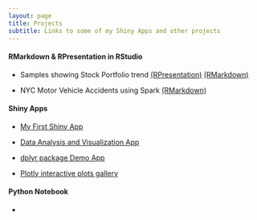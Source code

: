 ```yaml
---
layout: page
title: Projects
subtitle: Links to some of my Shiny Apps and other projects
---
```

  
#### RMarkdown & RPresentation in RStudio

 * Samples showing Stock Portfolio trend [(RPresentation)](https://tarunparmar.github.io/rpresentation_demo)  [(RMarkdown)](https://tarunparmar.github.io/rmarkdown_demo)
 
 * NYC Motor Vehicle Accidents using Spark [(RMarkdown)](http://rpubs.com/tarunparmar/nypd_boroughs)
  
#### Shiny Apps

* [My First Shiny App](http://tarunparmar.shinyapps.io/FirstRapp)

* [Data Analysis and Visualization App](http://tarunparmar.shinyapps.io)

* [dplyr package Demo App](http://rpubs.com/tarunparmar/dplyr_demo)

* [Plotly interactive plots gallery](http://tarunparmar.shinyapps.io/plotlygallery) 

  
#### Python Notebook

 * 
